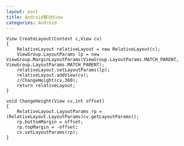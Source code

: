 ```yaml
---
layout: post
title: Android移动View
categories: Android
---
```


	View CreateLayout(Context c,View cv)
	{
		RelativeLayout relativeLayout = new RelativeLayout(c);
		ViewGroup.LayoutParams lp = new ViewGroup.MarginLayoutParams(ViewGroup.LayoutParams.MATCH_PARENT, ViewGroup.LayoutParams.MATCH_PARENT);
		relativeLayout.setLayoutParams(lp);
		relativeLayout.addView(cv);
		//ChangeHeight(cv,360);
		return relativeLayout;
	}
	
	void ChangeHeight(View cv,int offset)
	{
		RelativeLayout.LayoutParams rp =(RelativeLayout.LayoutParams)cv.getLayoutParams();
		rp.bottomMargin = offset;
		rp.topMargin = -offset;
		cv.setLayoutParams(rp);
	}